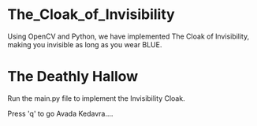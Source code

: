# The_Cloak_of_Invisibility
Using OpenCV and Python, we have implemented The Cloak of Invisibility, making you invisible as long as you wear BLUE.

# The Deathly Hallow
Run the main.py file to implement the Invisibility Cloak.

Press 'q' to go Avada Kedavra....
